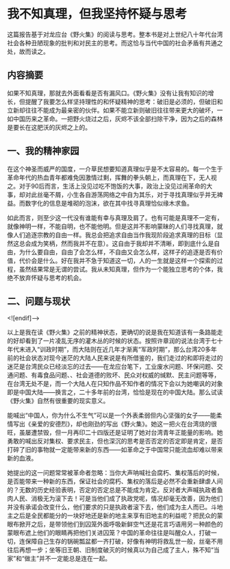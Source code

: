 # 我不知真理，但我坚持怀疑与思考
这篇报告基于对龙应台《野火集》的阅读与思考。整本书是对上世纪八十年代台湾社会各种丑陋现象的批判和对民主的思考。而这恰与当代中国的社会矛盾有共通之处，故而读之。


## 内容摘要
如果不知真理，那就去外面看看是否有漏风口。《野火集》没有让我有知识的增长，但提醒了我要怎么样坚持理性的和怀疑精神的思考：破旧是必须的，但破旧和立新却往往不能成为最亲密的伙伴。如果不能立新则破旧往往带来更大的破坏，一如中国历来之革命。一把野火烧过之后，灰烬不该全部扫除干净，因为之后的森林是要长在这肥沃的灰烬之上的。

## 一、我的精神家园
在这个神圣而威严的国度，一介草民想要知道真理似乎是不太容易的。每一个生于革命年代的热血青年都难免因激情过剩，挥舞的拳头朝上，而真理在下，无人视之。对于90后而言，生活上没见过吃不饱饭的大事，政治上没见过闹革命的大事，却对此丝毫不屑，小生各自游荡网络之中自为其乐，对于寻找真理似乎并无裨益。而数字化的信息是堆砌的泡沫，欲在其中找寻真理恰似缘木求鱼。

如此而言，则至少这一代没有谁能有幸与真理及肩了。也有可能是真理不一定有，就像神明一样，不能自明，也不能他明。但是这并不影响蒙昧的人们寻找真理，就像人们追逐宗教的自由一样。我总会把追求自由当作我现阶段追求真理的目标（显然这总会成为笑柄，然而我并不在意）。这自由于我却并不清晰，即到底什么是自由，为什么要自由，自由了会怎么样，不自由又会怎么样，这样子的追逐是否有价值，代价会是什么。好在我并不急于知道这一切，人的一生就是这样一个探索的过程，虽然结果常是无谓的尝试。我从未知真理，但作为一个能独立思考的个体，我绝不放弃怀疑与思考的机会。
## 二、问题与现状
<![endif]-->

以上是我在读《野火集》之前的精神状态，更确切的说是我在知道该有一条路能走的好却看到了一片凌乱无序的灌木丛的时候的状态。按照许章润的说法台湾于七十年代末进入“训政时期”，而大陆则在近几年才渐离“军政时期”，那么台湾20多年前的社会状态对现今迷茫的大陆人民来说是有所借鉴的，我们走过的和即将走过的迷茫是台湾民众已经淡忘的过去——在龙应台笔下，工业废水问题、环保问题、交通问题、有毒食品问题、、社会道德的败坏、民众对权威的缄默、民主问题等等，在台湾无处不是，而一个大陆人在只知作品不知作者的情况下会以为她嘲讽的对象即是中国大陆——换言之，二十多年前的台湾，恰恰是现在的中国大陆。那么试读《野火集》自然有很重要的现实意义。

能喊出“中国人，你为什么不生气”可以是一个外表柔弱但内心坚强的女子——能柔情写出《亲爱的安德烈》，却也刚劲的写出《野火集》。她这一把火在台湾烧的很旺，虽屡遭禁毁，但一月再印二十四版还是证明了她对台湾青年正能量的影响。她勇敢的喊出反对集权、要求民主，但也深沉的思考是否否定的否定即是肯定，是否打碎了旧的事物就一定能带来新的东西——如革命之于中国常只能流血却难以带来新的血液。

她提出的这一问题常常被革命者忽略：当你大声呐喊社会腐朽、集权落后的时候，是否能带来一种新的东西，保证社会的腐朽、集权的落后是必然不会重新肆虐人间的？无数的历史经验表明，否定的否定总是不能成为肯定。反对者大声喊执政者鱼肉人民、消极无为滚下去！可是当他们成了执政党呢，情况却毫无改善，因为他们并没有承诺会改变什么，他们要求的只是执政者滚下去，他们成为主人而已。斗地主之后是全民都能分的一块好地还是新的地主来享有旧地主的利益呢？把民众的蒙眼布掀开之后，是带领他们到囚笼外面呼吸新鲜空气还是花言巧语用另一种颜色的蒙眼布遮上他们的眼睛再把他们关进囚笼？中国的革命往往是叫醒众人，打破一切，连保障自己生存的锅碗瓢盆都一齐打破，好像有神明将救乱世一般，丝毫不用往后再想一步；坐等旧王朝、旧制度破灭的时候真以为自己成了主人，殊不知“当家”和“做主”并不一定能总是连在一起。
<!--stackedit_data:
eyJoaXN0b3J5IjpbNjY4MDI2MDI3XX0=
-->